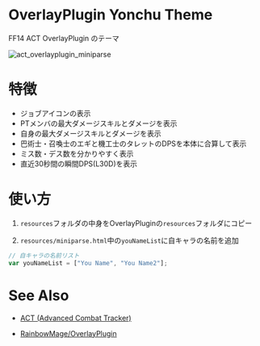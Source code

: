 # OverlayPlugin Yonchu Theme

FF14 ACT OverlayPlugin のテーマ

![act_overlayplugin_miniparse](https://raw.github.com/yonchu/OverlayPlugin-yonchu-theme/master/img/screenshot01.png)

# 特徴

- ジョブアイコンの表示
- PTメンバの最大ダメージスキルとダメージを表示
- 自身の最大ダメージスキルとダメージを表示
- 巴術士・召喚士のエギと機工士のタレットのDPSを本体に合算して表示
- ミス数・デス数を分かりやすく表示
- 直近30秒間の瞬間DPS(L30D)を表示

# 使い方

1. `resources`フォルダの中身をOverlayPluginの`resources`フォルダにコピー

2. `resources/miniparse.html`中の`youNameList`に自キャラの名前を追加

```javascript
// 自キャラの名前リスト
var youNameList = ["You Name", "You Name2"];
```

# See Also

- [ACT (Advanced Combat Tracker)](http://advancedcombattracker.com/)

- [RainbowMage/OverlayPlugin](https://github.com/RainbowMage/OverlayPlugin)

